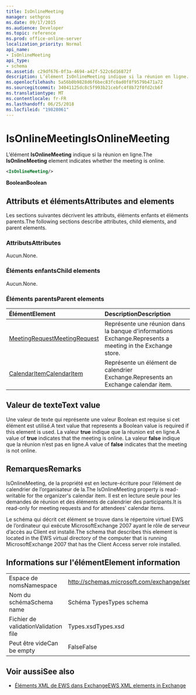 ```yaml
---
title: IsOnlineMeeting
manager: sethgros
ms.date: 09/17/2015
ms.audience: Developer
ms.topic: reference
ms.prod: office-online-server
localization_priority: Normal
api_name:
- IsOnlineMeeting
api_type:
- schema
ms.assetid: c29df676-0f3a-4694-a42f-522c6d16872f
description: L’élément IsOnlineMeeting indique si la réunion en ligne.
ms.openlocfilehash: 5a56b0b9828d6f6bec83fc0ad0f8f9579b471a72
ms.sourcegitcommit: 34041125dc8c5f993b21cebfc4f8b72f0fd2cb6f
ms.translationtype: MT
ms.contentlocale: fr-FR
ms.lasthandoff: 06/25/2018
ms.locfileid: "19828061"
---
```

# <a name="isonlinemeeting"></a><span data-ttu-id="39de4-103">IsOnlineMeeting</span><span class="sxs-lookup"><span data-stu-id="39de4-103">IsOnlineMeeting</span></span>

<span data-ttu-id="39de4-104">L’élément **IsOnlineMeeting** indique si la réunion en ligne.</span><span class="sxs-lookup"><span data-stu-id="39de4-104">The **IsOnlineMeeting** element indicates whether the meeting is online.</span></span> 
  
```xml
<IsOnlineMeeting/>
```

 <span data-ttu-id="39de4-105">**Boolean**</span><span class="sxs-lookup"><span data-stu-id="39de4-105">**Boolean**</span></span>
## <a name="attributes-and-elements"></a><span data-ttu-id="39de4-106">Attributs et éléments</span><span class="sxs-lookup"><span data-stu-id="39de4-106">Attributes and elements</span></span>

<span data-ttu-id="39de4-107">Les sections suivantes décrivent les attributs, éléments enfants et éléments parents.</span><span class="sxs-lookup"><span data-stu-id="39de4-107">The following sections describe attributes, child elements, and parent elements.</span></span>
  
### <a name="attributes"></a><span data-ttu-id="39de4-108">Attributs</span><span class="sxs-lookup"><span data-stu-id="39de4-108">Attributes</span></span>

<span data-ttu-id="39de4-109">Aucun.</span><span class="sxs-lookup"><span data-stu-id="39de4-109">None.</span></span>
  
### <a name="child-elements"></a><span data-ttu-id="39de4-110">Éléments enfants</span><span class="sxs-lookup"><span data-stu-id="39de4-110">Child elements</span></span>

<span data-ttu-id="39de4-111">Aucun.</span><span class="sxs-lookup"><span data-stu-id="39de4-111">None.</span></span>
  
### <a name="parent-elements"></a><span data-ttu-id="39de4-112">Éléments parents</span><span class="sxs-lookup"><span data-stu-id="39de4-112">Parent elements</span></span>

|<span data-ttu-id="39de4-113">**Élément**</span><span class="sxs-lookup"><span data-stu-id="39de4-113">**Element**</span></span>|<span data-ttu-id="39de4-114">**Description**</span><span class="sxs-lookup"><span data-stu-id="39de4-114">**Description**</span></span>|
|:-----|:-----|
|[<span data-ttu-id="39de4-115">MeetingRequest</span><span class="sxs-lookup"><span data-stu-id="39de4-115">MeetingRequest</span></span>](meetingrequest.md) <br/> |<span data-ttu-id="39de4-116">Représente une réunion dans la banque d'informations Exchange.</span><span class="sxs-lookup"><span data-stu-id="39de4-116">Represents a meeting in the Exchange store.</span></span>  <br/> |
|[<span data-ttu-id="39de4-117">CalendarItem</span><span class="sxs-lookup"><span data-stu-id="39de4-117">CalendarItem</span></span>](calendaritem.md) <br/> |<span data-ttu-id="39de4-118">Représente un élément de calendrier Exchange.</span><span class="sxs-lookup"><span data-stu-id="39de4-118">Represents an Exchange calendar item.</span></span>  <br/> |
   
## <a name="text-value"></a><span data-ttu-id="39de4-119">Valeur de texte</span><span class="sxs-lookup"><span data-stu-id="39de4-119">Text value</span></span>

<span data-ttu-id="39de4-120">Une valeur de texte qui représente une valeur Boolean est requise si cet élément est utilisé.</span><span class="sxs-lookup"><span data-stu-id="39de4-120">A text value that represents a Boolean value is required if this element is used.</span></span> <span data-ttu-id="39de4-121">La valeur **true** indique que la réunion est en ligne.</span><span class="sxs-lookup"><span data-stu-id="39de4-121">A value of **true** indicates that the meeting is online.</span></span> <span data-ttu-id="39de4-122">La valeur **false** indique que la réunion n’est pas en ligne.</span><span class="sxs-lookup"><span data-stu-id="39de4-122">A value of **false** indicates that the meeting is not online.</span></span> 
  
## <a name="remarks"></a><span data-ttu-id="39de4-123">Remarques</span><span class="sxs-lookup"><span data-stu-id="39de4-123">Remarks</span></span>

<span data-ttu-id="39de4-124">IsOnlineMeeting, de la propriété est en lecture-écriture pour l’élément de calendrier de l’organisateur de la.</span><span class="sxs-lookup"><span data-stu-id="39de4-124">The IsOnlineMeeting property is read-writable for the organizer's calendar item.</span></span> <span data-ttu-id="39de4-125">Il est en lecture seule pour les demandes de réunion et des éléments de calendrier des participants.</span><span class="sxs-lookup"><span data-stu-id="39de4-125">It is read-only for meeting requests and for attendees' calendar items.</span></span>
  
<span data-ttu-id="39de4-126">Le schéma qui décrit cet élément se trouve dans le répertoire virtuel EWS de l’ordinateur qui exécute MicrosoftExchange 2007 ayant le rôle de serveur d’accès au Client est installé.</span><span class="sxs-lookup"><span data-stu-id="39de4-126">The schema that describes this element is located in the EWS virtual directory of the computer that is running MicrosoftExchange 2007 that has the Client Access server role installed.</span></span>
  
## <a name="element-information"></a><span data-ttu-id="39de4-127">Informations sur l'élément</span><span class="sxs-lookup"><span data-stu-id="39de4-127">Element information</span></span>

|||
|:-----|:-----|
|<span data-ttu-id="39de4-128">Espace de noms</span><span class="sxs-lookup"><span data-stu-id="39de4-128">Namespace</span></span>  <br/> |http://schemas.microsoft.com/exchange/services/2006/types  <br/> |
|<span data-ttu-id="39de4-129">Nom du schéma</span><span class="sxs-lookup"><span data-stu-id="39de4-129">Schema name</span></span>  <br/> |<span data-ttu-id="39de4-130">Schéma Types</span><span class="sxs-lookup"><span data-stu-id="39de4-130">Types schema</span></span>  <br/> |
|<span data-ttu-id="39de4-131">Fichier de validation</span><span class="sxs-lookup"><span data-stu-id="39de4-131">Validation file</span></span>  <br/> |<span data-ttu-id="39de4-132">Types.xsd</span><span class="sxs-lookup"><span data-stu-id="39de4-132">Types.xsd</span></span>  <br/> |
|<span data-ttu-id="39de4-133">Peut être vide</span><span class="sxs-lookup"><span data-stu-id="39de4-133">Can be empty</span></span>  <br/> |<span data-ttu-id="39de4-134">False</span><span class="sxs-lookup"><span data-stu-id="39de4-134">False</span></span>  <br/> |
   
## <a name="see-also"></a><span data-ttu-id="39de4-135">Voir aussi</span><span class="sxs-lookup"><span data-stu-id="39de4-135">See also</span></span>



- [<span data-ttu-id="39de4-136">Éléments XML de EWS dans Exchange</span><span class="sxs-lookup"><span data-stu-id="39de4-136">EWS XML elements in Exchange</span></span>](ews-xml-elements-in-exchange.md)


